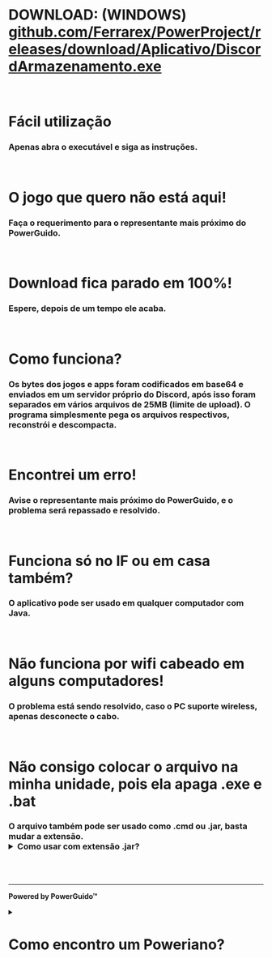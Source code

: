 <h1>DOWNLOAD: (WINDOWS) <a href="https://github.com/Ferrarex/PowerProject/releases/download/Aplicativo/DiscordArmazenamento.exe">github.com/Ferrarex/PowerProject/releases/download/Aplicativo/DiscordArmazenamento.exe</a></h1>

<br>

<h1>Fácil utilização</h1>
<h3>Apenas abra o executável e siga as instruções.</h3>

<br>

<h1>O jogo que quero não está aqui!</h1>
<h3>Faça o requerimento para o representante mais próximo do PowerGuido.</h3>

<br>

<h1>Download fica parado em 100%!</h1>
<h3>Espere, depois de um tempo ele acaba.</h3>

<br>

<h1>Como funciona?</h1>
<h3>Os bytes dos jogos e apps foram codificados em base64 e enviados em um servidor próprio do Discord, após isso foram separados em vários arquivos de 25MB (limite de upload). O programa simplesmente pega os arquivos respectivos, reconstrói e descompacta.</h3>

<br>

<h1>Encontrei um erro!</h1>
<h3>Avise o representante mais próximo do PowerGuido, e o problema será repassado e resolvido.</h3>

<br>

<h1>Funciona só no IF ou em casa também?</h1>
<h3>O aplicativo pode ser usado em qualquer computador com Java.</h3>

<br>

<h1>Não funciona por wifi cabeado em alguns computadores!</h1>
<h3>O problema está sendo resolvido, caso o PC suporte wireless, apenas desconecte o cabo.</h3>

<br>
<h1>Não consigo colocar o arquivo na minha unidade, pois ela apaga .exe e .bat</h1>
<h3>O arquivo também pode ser usado como .cmd ou .jar, basta mudar a extensão.
<details>
  <summary>Como usar com extensão .jar?</summary>
  <br>
    <p>Coloque o arquivo em uma pasta, após isso, crie um arquivo .cmd</p>
    <p>Dentro do .cmd coloque: "java -jar DiscordArmazenamento.jar"</p>
    <p>Abra o .cmd</p>
</details>
</h3>
<br><br>

<hr>
<p><b>Powered by PowerGuido™</b></p>

<details>
  <summary><h1>Como encontro um Poweriano?</h1></summary>

  <img style="width:150px;height:150px;" src="https://i.pinimg.com/736x/22/c0/62/22c06246554c13e5b93be77a5b5ca0cf.jpg">

</details>
